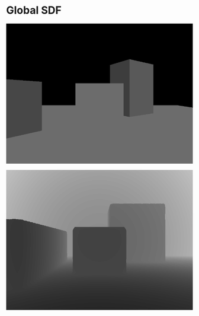# Global SDF
![image](https://github.com/hipiPan/global_sdf/blob/master/screenshots/sdf_1.png)

![image](https://github.com/hipiPan/global_sdf/blob/master/screenshots/sdf_2.png)